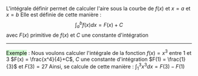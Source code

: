 L'intégrale définir permet de calculer l'aire sous la courbe de $f(x)$ et $x=a$ et $x=b$
Elle est définie de cette manière :
$$\int_a^bf(x)dx=F(x)+C$$ avec $F(x)$ primitive de $f(x)$ et $C$ une constante d'intégration

---
<mark style="background: #BBFABBA6;">Exemple</mark> : Nous voulons calculer l'intégrale de la fonction $f(x)=x^3$ entre $1$ et $3$
$F(x) = \frac{x^4}{4}+C$, $C$ une constante d'intégration
$F(1) = \frac{1}{3}$  et $F(3) = 27$
Ainsi, se calcule de cette manière :
$\int_1^3x^3dx=F(3)-F(1)$  